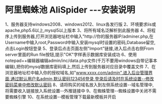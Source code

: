 # 阿里蜘蛛池 AliSpider ---安装说明
1、服务器支持windows2008、windows2012、linux各发行版
2、环境要求iis或apache,php5.6以上,mysql5以上版本
3、将所有域名泛解析到此服务器
4、将程序上传到服务器,打开浏览器地址栏中输入"http://你的服务器IP/adminer.php,在Username中输入root,Password中输入安装mysql时设置的密码,Database留空,点击Login按钮登录
5、登录后点击页面左侧"Import"链接,进入后点击右侧From server里面的Run file按钮,提示"OK"字样表示数据库安装成功
6、使用notepad++编辑器编辑admin/inc/data.php文件(千万不要用windows自带记事本编辑),把你的mysql数据库密码填上,然后上传到服务器对应目录中覆盖文件
7、在浏览器地址栏中输入你的授权域名,如"www.xxxx.com/admin",进入后台管理界面,通过默认用户名admin,默认密码123456登录,登录后请及时在系统设置--修改密码菜单中修改默认密码
8、请将购买的域名放入到左侧系统设置--域名管理中,将需要收入链接放入系统设置--外推链接中
9、在蜘蛛管理--蜘蛛设置中关闭不需要蜘蛛引擎
10、在系统设置--模板管理下载最新模板并开启